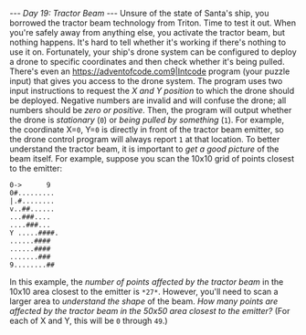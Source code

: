*--- Day 19: Tractor Beam ---*
Unsure of the state of Santa's ship, you borrowed the tractor beam technology from Triton. Time to test it out.
When you're safely away from anything else, you activate the tractor beam, but nothing happens.  It's hard to tell whether it's working if there's nothing to use it on. Fortunately, your ship's drone system can be configured to deploy a drone to specific coordinates and then check whether it's being pulled. There's even an <https://adventofcode.com9|Intcode> program (your puzzle input) that gives you access to the drone system.
The program uses two input instructions to request the *X and Y position* to which the drone should be deployed.  Negative numbers are invalid and will confuse the drone; all numbers should be *zero or positive*.
Then, the program will output whether the drone is *stationary* (`0`) or *being pulled by something* (`1`). For example, the coordinate X=`0`, Y=`0` is directly in front of the tractor beam emitter, so the drone control program will always report `1` at that location.
To better understand the tractor beam, it is important to *get a good picture* of the beam itself. For example, suppose you scan the 10x10 grid of points closest to the emitter:
```       X
0->      9
0#.........
|.#........
v..##......
...###....
....###...
Y .....####.
......####
......####
.......###
9........##
```
In this example, the *number of points affected by the tractor beam* in the 10x10 area closest to the emitter is `*27*`.
However, you'll need to scan a larger area to *understand the shape* of the beam. *How many points are affected by the tractor beam in the 50x50 area closest to the emitter?* (For each of X and Y, this will be `0` through `49`.)
